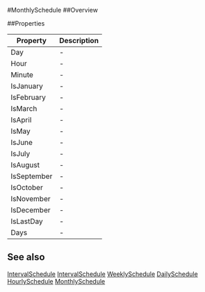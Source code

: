#MonthlySchedule
##Overview



##Properties
<table class="table table-condensed table-bordered">
    <thead>
<tr>
<th>Property</th>
<th>Description</th>
</tr>
</thead>
<tbody>
<tr><td>Day</td><td> - </td></tr>
<tr><td>Hour</td><td> - </td></tr>
<tr><td>Minute</td><td> - </td></tr>
<tr><td>IsJanuary</td><td> - </td></tr>
<tr><td>IsFebruary</td><td> - </td></tr>
<tr><td>IsMarch</td><td> - </td></tr>
<tr><td>IsApril</td><td> - </td></tr>
<tr><td>IsMay</td><td> - </td></tr>
<tr><td>IsJune</td><td> - </td></tr>
<tr><td>IsJuly</td><td> - </td></tr>
<tr><td>IsAugust</td><td> - </td></tr>
<tr><td>IsSeptember</td><td> - </td></tr>
<tr><td>IsOctober</td><td> - </td></tr>
<tr><td>IsNovember</td><td> - </td></tr>
<tr><td>IsDecember</td><td> - </td></tr>
<tr><td>IsLastDay</td><td> - </td></tr>
<tr><td>Days</td><td> - </td></tr>
</tbody></table>



## See also

[IntervalSchedule](IntervalSchedule.html)
[IntervalSchedule](/docs/#IntervalSchedule.html)
[WeeklySchedule](/docs/#WeeklySchedule.html)
[DailySchedule](/docs/#DailySchedule.html)
[HourlySchedule](/docs/#HourlySchedule.html)
[MonthlySchedule](/docs/#MonthlySchedule.html)